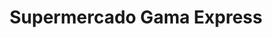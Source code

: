 ---
title: "Supermercado Gama Express"
url: /caracas/supermercado-gama-express-carretera-vieja-caracas-guarenas/
shop: supermercado
---